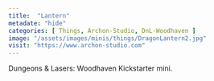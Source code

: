 ```yaml
---
title:  "Lantern"
metadate: "hide"
categories: [ Things, Archon-Studio, DnL-Woodhaven ]
image: "/assets/images/minis/things/DragonLantern2.jpg"
visit: "https://www.archon-studio.com"
---
```

Dungeons & Lasers: Woodhaven Kickstarter mini.